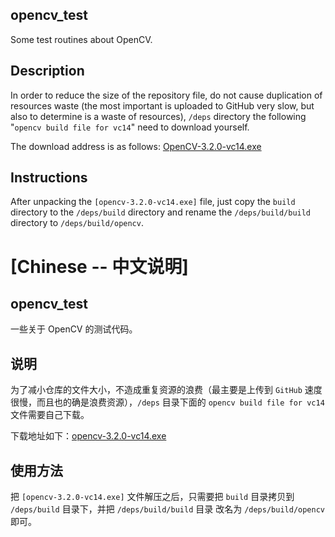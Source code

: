 ## opencv_test

Some test routines about OpenCV.

## Description

In order to reduce the size of the repository file, do not cause duplication of resources waste (the most important is uploaded to GitHub very slow, but also to determine is a waste of resources), `/deps` directory the following "`opencv build file for vc14`" need to download yourself.

The download address is as follows: [OpenCV-3.2.0-vc14.exe](https://github.com/opencv/opencv/releases/download/3.2.0/opencv-3.2.0-vc14.exe)

## Instructions

After unpacking the `[opencv-3.2.0-vc14.exe]` file, just copy the `build` directory to the `/deps/build` directory and rename the `/deps/build/build` directory to `/deps/build/opencv`.

# [Chinese -- 中文说明]

## opencv_test

一些关于 OpenCV 的测试代码。

## 说明

为了减小仓库的文件大小，不造成重复资源的浪费（最主要是上传到 `GitHub` 速度很慢，而且也的确是浪费资源），`/deps` 目录下面的 `opencv build file for vc14` 文件需要自己下载。

下载地址如下：[opencv-3.2.0-vc14.exe](https://github.com/opencv/opencv/releases/download/3.2.0/opencv-3.2.0-vc14.exe)

## 使用方法

把 `[opencv-3.2.0-vc14.exe]` 文件解压之后，只需要把 `build` 目录拷贝到 `/deps/build` 目录下，并把 `/deps/build/build` 目录 改名为 `/deps/build/opencv` 即可。
